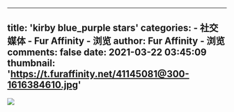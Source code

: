 
---
title: 'kirby blue_purple stars'
categories: 
    - 社交媒体
    - Fur Affinity - 浏览
author: Fur Affinity - 浏览
comments: false
date: 2021-03-22 03:45:09
thumbnail: 'https://t.furaffinity.net/41145081@300-1616384610.jpg'
---

<div>   
<img src="https://t.furaffinity.net/41145081@300-1616384610.jpg" referrerpolicy="no-referrer">  
</div>
            